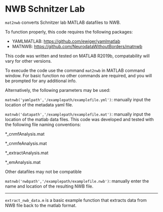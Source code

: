 # NWB Schnitzer Lab

`mat2nwb` converts Schnitzer lab MATLAB datafiles to NWB. 

To function properly, this code requires the following packages: 
 - YAMLMATLAB: https://github.com/ewiger/yamlmatlab
 - MATNWB: https://github.com/NeurodataWithoutBorders/matnwb
 
 This code was written and tested on MATLAB R2019b, compatability will vary for other versions.
 
 To execude the code use the command `mat2nwb` in MATLAB command window. 
 For basic function no other commands are required, and you will be prompted for any additional
 info. 
 
 Alternatively, the following parameters may be used:
 
 `matnwb('yamlpath','/examplepath/examplefile.yml')`:  manually input the location of the metadata
 yaml file. 
 
 `matnwb('datapath','/examplepath/examplefile.mat')`: manually input the location of the matlab
 data files. This code was developed and tested with the following file naming conventions:
 
 *_cnmfAnalysis.mat
 
 *_cnmfeAnalysis.mat
 
 *_extractAnalysis.mat
 
 *_emAnalysis.mat
 
 Other datafiles may not be compatible
 
 `matnwb('nwbpath','/examplepath/examplefile.nwb')`: manually enter the name and location of the
 resulting NWB file.
 
 ---
 
`extract_nwb_data.m` is a basic example function that extracts data from NWB file back to the matlab format. 
